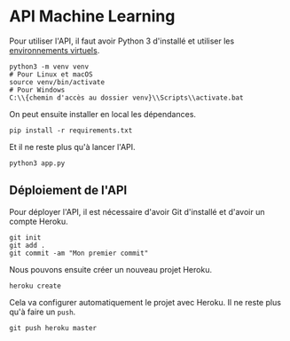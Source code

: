 # API Machine Learning

Pour utiliser l'API, il faut avoir Python 3 d'installé et utiliser les [environnements virtuels](https://docs.python.org/fr/3/library/venv.html).

```
python3 -m venv venv
# Pour Linux et macOS
source venv/bin/activate
# Pour Windows
C:\\{chemin d'accès au dossier venv}\\Scripts\\activate.bat
```

On peut ensuite installer en local les dépendances.

```
pip install -r requirements.txt
```

Et il ne reste plus qu'à lancer l'API.

```
python3 app.py
```

## Déploiement de l'API

Pour déployer l'API, il est nécessaire d'avoir Git d'installé et d'avoir un compte Heroku.

```
git init
git add .
git commit -am "Mon premier commit"

```

Nous pouvons ensuite créer un nouveau projet Heroku.

```
heroku create
```

Cela va configurer automatiquement le projet avec Heroku. Il ne reste plus qu'à faire un `push`.

```
git push heroku master
```